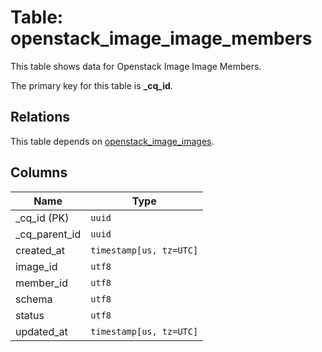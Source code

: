 # Table: openstack_image_image_members

This table shows data for Openstack Image Image Members.

The primary key for this table is **_cq_id**.

## Relations

This table depends on [openstack_image_images](openstack_image_images.md).

## Columns

| Name          | Type          |
| ------------- | ------------- |
|_cq_id (PK)|`uuid`|
|_cq_parent_id|`uuid`|
|created_at|`timestamp[us, tz=UTC]`|
|image_id|`utf8`|
|member_id|`utf8`|
|schema|`utf8`|
|status|`utf8`|
|updated_at|`timestamp[us, tz=UTC]`|